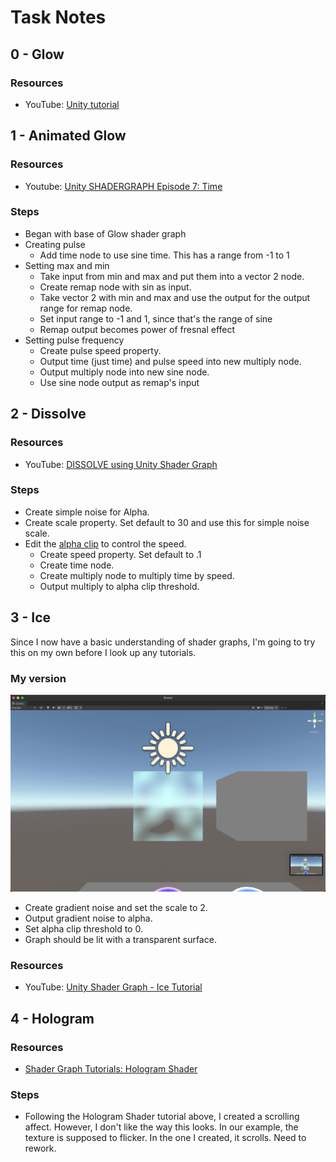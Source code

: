 # Task Notes
## 0 - Glow
### Resources
- YouTube: [Unity tutorial](https://youtu.be/qTYOWRWuBQg)
## 1 - Animated Glow
### Resources
- Youtube: [Unity SHADERGRAPH Episode 7: Time](https://youtu.be/2fg8fdkS4Nw)
### Steps
- Began with base of Glow shader graph
- Creating pulse
  - Add time node to use sine time. This has a range from -1 to 1
- Setting max and min
  - Take input from min and max and put them into a vector 2 node.
  - Create remap node with sin as input.
  - Take vector 2 with min and max and use the output for the output range for remap node.
  - Set input range to -1 and 1, since that's the range of sine
  - Remap output becomes power of fresnal effect
- Setting pulse frequency
  - Create pulse speed property.
  - Output time (just time) and pulse speed into new multiply node.
  - Output multiply node into new sine node.
  - Use sine node output as remap's input
## 2 - Dissolve
### Resources
- YouTube: [DISSOLVE using Unity Shader Graph](https://youtu.be/taMp1g1pBeE)
### Steps
- Create simple noise for Alpha.
- Create scale property. Set default to 30 and use this for simple noise scale.
- Edit the [alpha clip](https://docs.unity3d.com/Packages/com.unity.render-pipelines.high-definition@7.1/manual/Alpha-Clipping.html) to control the speed.
  - Create speed property. Set default to .1
  - Create time node.
  - Create multiply node to multiply time by speed.
  - Output multiply to alpha clip threshold.
## 3 - Ice
Since I now have a basic understanding of shader graphs, I'm going to try this on my own before I look up any tutorials.
### My version
![Screenshot of Unity scene view. A blue cube is in the center of the screen. It is semitransparent, and there is a piece missing, giving the illusion of melting.](Screenshots/ice_cube_first_attempt.png)
- Create gradient noise and set the scale to 2.
- Output gradient noise to alpha.
- Set alpha clip threshold to 0.
- Graph should be lit with a transparent surface.
### Resources
- YouTube: [Unity Shader Graph - Ice Tutorial](https://youtu.be/Gym5JWHgjkk)
## 4 - Hologram
### Resources
- [Shader Graph Tutorials: Hologram Shader](https://www.codinblack.com/shader-graph-tutorials-hologram-shader/)
### Steps
- Following the Hologram Shader tutorial above, I created a scrolling affect. However, I don't like the way this looks. In our example, the texture is supposed to flicker. In the one I created, it scrolls. Need to rework.